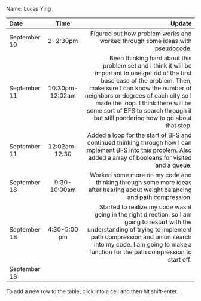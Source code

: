 Name: Lucas Ying

| Date         |      Time       |                                                                                                                                                                                                                                                                                                                                     Update |
|:-------------|:---------------:|-------------------------------------------------------------------------------------------------------------------------------------------------------------------------------------------------------------------------------------------------------------------------------------------------------------------------------------------:|
| September 10 |    2-2:30pm     |                                                                                                                                                                                                                                                               Figured out how problem works and worked through some ideas with pseudocode. |
| September 11 | 10:30pm-12:02am | Been thinking hard about this problem set and I think it will be important to one get rid of the first base case of the problem. Then, make sure I can know the number of neighbors or degrees of each city so I made the loop. I think there will be some sort of BFS to search through it but still pondering how to go about that step. |
| September 11 |  12:02am-12:30  |                                                                                                                                                                        Added a loop for the start of BFS and continued thinking through how I can implement BFS into this problem. Also added a array of booleans for visited and a queue. |
| September 18 |  9:30-10:00am   |                                                                                                                                                                                                                Worked some more on my code and thinking through some more ideas after hearing about weight balancing and path compression. |
| September 18 |  4:30-5:00 pm   |                                                                                 Started to realize my code wasnt going in the right direction, so I am going to restart with the understanding of trying to implement path compression and union search into my code. I am going to make a function for the path compression to start off. |
| September 18 |                 |                                                                                                                                                                                                                                                                                                                                            |


To add a new row to the table, click into a cell and then hit shift-enter.